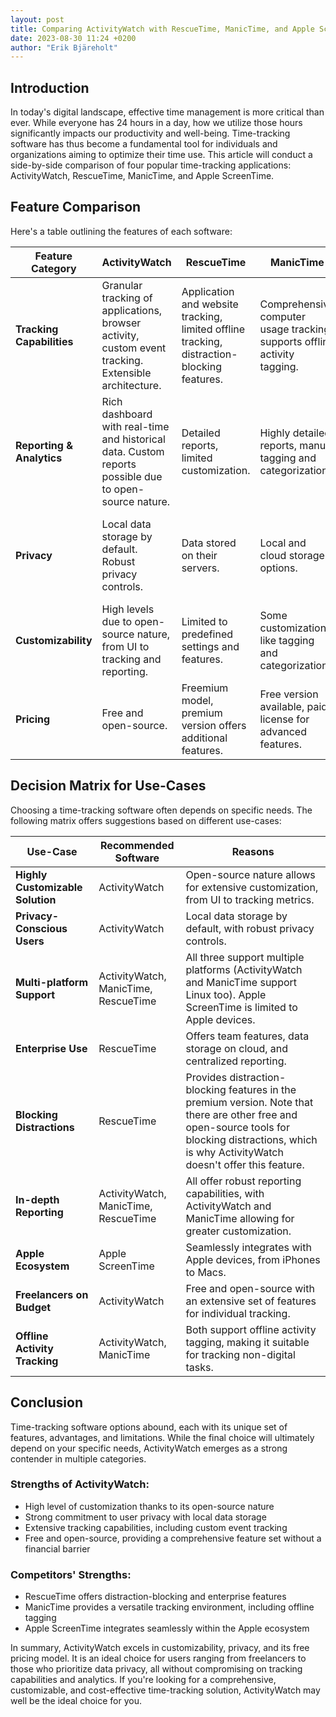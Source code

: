 ```yaml
---
layout: post
title: Comparing ActivityWatch with RescueTime, ManicTime, and Apple ScreenTime
date: 2023-08-30 11:24 +0200
author: "Erik Bjäreholt"
---
```


## Introduction

In today's digital landscape, effective time management is more critical than ever. While everyone has 24 hours in a day, how we utilize those hours significantly impacts our productivity and well-being. Time-tracking software has thus become a fundamental tool for individuals and organizations aiming to optimize their time use. This article will conduct a side-by-side comparison of four popular time-tracking applications: ActivityWatch, RescueTime, ManicTime, and Apple ScreenTime. 

## Feature Comparison

Here's a table outlining the features of each software:

| Feature Category   | ActivityWatch                            | RescueTime                             | ManicTime                              | Apple ScreenTime                      |
|--------------------|------------------------------------------|----------------------------------------|----------------------------------------|---------------------------------------|
| **Tracking Capabilities**  | Granular tracking of applications, browser activity, custom event tracking. Extensible architecture.  | Application and website tracking, limited offline tracking, distraction-blocking features. | Comprehensive computer usage tracking, supports offline activity tagging. | Limited to Apple ecosystem; tracks applications and website usage. No custom event tracking.   |
| **Reporting & Analytics** | Rich dashboard with real-time and historical data. Custom reports possible due to open-source nature.  | Detailed reports, limited customization.  | Highly detailed reports, manual tagging and categorization.  | Basic reporting on screen time and app categories, little customization.  |
| **Privacy**          | Local data storage by default. Robust privacy controls.  | Data stored on their servers.  | Local and cloud storage options.  | Encrypted, on-device storage. Tightly integrated with Apple ecosystem.  |
| **Customizability**  | High levels due to open-source nature, from UI to tracking and reporting.  | Limited to predefined settings and features.  | Some customization like tagging and categorization.  | Minimal customization, focused on app limits and downtime.  |
| **Pricing**          | Free and open-source.  | Freemium model, premium version offers additional features.  | Free version available, paid license for advanced features.  | Free but limited to Apple devices.  |

## Decision Matrix for Use-Cases

Choosing a time-tracking software often depends on specific needs. The following matrix offers suggestions based on different use-cases:

| Use-Case                          | Recommended Software                         | Reasons                                                                                          |
|-----------------------------------|-----------------------------------------------|--------------------------------------------------------------------------------------------------|
| **Highly Customizable Solution**  | ActivityWatch                                 | Open-source nature allows for extensive customization, from UI to tracking metrics.              |
| **Privacy-Conscious Users**      | ActivityWatch                                 | Local data storage by default, with robust privacy controls.                                      |
| **Multi-platform Support**       | ActivityWatch,<br>ManicTime,<br>RescueTime          | All three support multiple platforms (ActivityWatch and ManicTime support Linux too). Apple ScreenTime is limited to Apple devices. |
| **Enterprise Use**               | RescueTime                                   | Offers team features, data storage on cloud, and centralized reporting.                           |
| **Blocking Distractions**        | RescueTime                                   | Provides distraction-blocking features in the premium version. Note that there are other free and open-source tools for blocking distractions, which is why ActivityWatch doesn't offer this feature.                                    |
| **In-depth Reporting**           | ActivityWatch,<br>ManicTime,<br>RescueTime          | All offer robust reporting capabilities, with ActivityWatch and ManicTime allowing for greater customization. |
| **Apple Ecosystem**              | Apple ScreenTime                              | Seamlessly integrates with Apple devices, from iPhones to Macs.                                   |
| **Freelancers on Budget**        | ActivityWatch                                 | Free and open-source with an extensive set of features for individual tracking.                   |
| **Offline Activity Tracking**    | ActivityWatch,<br>ManicTime                       | Both support offline activity tagging, making it suitable for tracking non-digital tasks.         |

## Conclusion

Time-tracking software options abound, each with its unique set of features, advantages, and limitations. While the final choice will ultimately depend on your specific needs, ActivityWatch emerges as a strong contender in multiple categories.

### Strengths of ActivityWatch:
- High level of customization thanks to its open-source nature
- Strong commitment to user privacy with local data storage
- Extensive tracking capabilities, including custom event tracking
- Free and open-source, providing a comprehensive feature set without a financial barrier

### Competitors' Strengths:
- RescueTime offers distraction-blocking and enterprise features
- ManicTime provides a versatile tracking environment, including offline tagging
- Apple ScreenTime integrates seamlessly within the Apple ecosystem

In summary, ActivityWatch excels in customizability, privacy, and its free pricing model. It is an ideal choice for users ranging from freelancers to those who prioritize data privacy, all without compromising on tracking capabilities and analytics. If you're looking for a comprehensive, customizable, and cost-effective time-tracking solution, ActivityWatch may well be the ideal choice for you.
